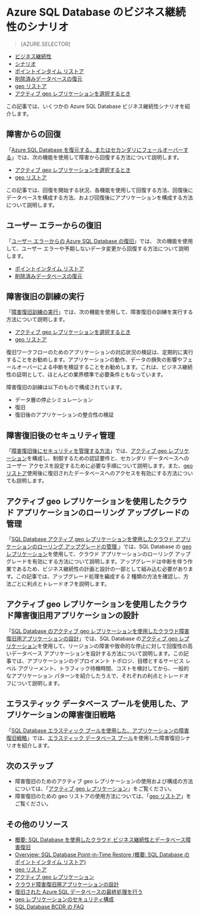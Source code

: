 <properties
	pageTitle="Azure SQL Database のビジネス継続性のシナリオ | Microsoft Azure"
	description="Azure SQL Database のビジネス継続性のシナリオ"
	services="sql-database"
	documentationCenter=""
	authors="carlrabeler"
	manager="jhubbard"
	editor=""/>

<tags
	ms.service="sql-database"
	ms.devlang="NA"
	ms.date="06/16/2016"
	ms.author="carlrab"
	ms.workload="data-management"
	ms.topic="article"
	ms.tgt_pltfrm="NA"/>



# Azure SQL Database のビジネス継続性のシナリオ

> [AZURE.SELECTOR]
- [ビジネス継続性](sql-database-business-continuity.md)
- [シナリオ](sql-database-business-continuity-scenarios.md)
- [ポイントインタイム リストア](sql-database-point-in-time-retore.md)
- [削除済みデータベースの復元](sql-database-restore-deleted-database.md)
- [geo リストア](sql-database-geo-restore.md)
- [アクティブ geo レプリケーションを選択するとき](sql-database-geo-replication)

この記事では、いくつかの Azure SQL Database ビジネス継続性シナリオを紹介します。

## 障害からの回復

「[Azure SQL Database を復元する、またはセカンダリにフェールオーバーする](sql-database-disaster-recovery.md)」では、次の機能を使用して障害から回復する方法について説明します。

- [アクティブ geo レプリケーションを選択するとき](sql-database-geo-replication-overview.md)
- [geo リストア](sql-database-geo-restore.md)

この記事では、回復を開始する状況、各機能を使用して回復する方法、回復後にデータベースを構成する方法、および回復後にアプリケーションを構成する方法について説明します。

## ユーザー エラーからの復旧

「[ユーザー エラーからの Azure SQL Database の復旧](sql-database-user-error-recovery.md)」では、 次の機能を使用して、ユーザー エラーや予期しないデータ変更から回復する方法について説明します。

- [ポイントインタイム リストア](sql-database-point-in-time-restore.md) 
- [削除済みデータベースの復元](sql-database-restore-deleted-database.md)

## 障害復旧の訓練の実行

「[障害復旧訓練の実行](sql-database-disaster-recovery-drills.md)」では、次の機能を使用して、障害復旧の訓練を実行する方法について説明します。

- [アクティブ geo レプリケーションを選択するとき](sql-database-geo-replication-overview.md)
- [geo リストア](sql-database-geo-restore.md)

復旧ワークフローのためのアプリケーションの対応状況の検証は、定期的に実行することをお勧めします。アプリケーションの動作、データの損失の影響やフェールオーバーによる中断を検証することをお勧めします。これは、ビジネス継続性の証明として、ほとんどの業界標準で必要条件ともなっています。

障害復旧の訓練は以下のもので構成されています。

- データ層の停止シミュレーション
- 復旧 
- 復旧後のアプリケーションの整合性の検証

## 障害復旧後のセキュリティ管理

「[障害復旧後にセキュリティを管理する方法](sql-database-geo-replication-security-config.md)」では、[アクティブ geo レプリケーション](sql-database-geo-replication-overview.md)を構成し、制御するための認証要件と、セカンダリ データベースへのユーザー アクセスを設定するために必要な手順について説明します。また、[geo リストア](sql-database-geo-restore.md)使用後に復旧されたデータベースへのアクセスを有効にする方法についても説明します。

## アクティブ geo レプリケーションを使用したクラウド アプリケーションのローリング アップグレードの管理

「[SQL Database アクティブ geo レプリケーションを使用したクラウド アプリケーションのローリング アップグレードの管理 ](sql-database-manage-application-rolling-upgrade.md)」では、SQL Database の [geo レプリケーション](sql-database-geo-replication-overview.md)を使用して、クラウド アプリケーションのローリング アップグレードを有効にする方法について説明します。アップグレードは中断を伴う作業であるため、ビジネス継続性の計画と設計の一部として組み込む必要があります。この記事では、アップグレード処理を編成する 2 種類の方法を確認し、方法ごとに利点とトレードオフを説明します。

## アクティブ geo レプリケーションを使用したクラウド障害復旧用アプリケーションの設計

「[SQL Database のアクティブ geo レプリケーションを使用したクラウド障害復旧用アプリケーションの設計](sql-database-designing-cloud-solutions-for-disaster-recovery.md)」では、SQL Database の[アクティブ geo レプリケーション](sql-database-geo-replication-overview.md)を使用して、リージョンの障害や致命的な停止に対して回復性の高いデータベース アプリケーションを設計する方法について説明します。この記事では、アプリケーションのデプロイメント トポロジ、目標とするサービス レベル アグリーメント、トラフィック待機時間、コストを検討してから、一般的なアプリケーション パターンを紹介したうえで、それぞれの利点とトレードオフについて説明します。

## エラスティック データベース プールを使用した、アプリケーションの障害復旧戦略

「[SQL Database エラスティック プールを使用した、アプリケーションの障害復旧戦略](sql-database-disaster-recovery-strategies-for-applications-with-elastic-pool.md)」では、[エラスティック データベース プール](sql-database-elastic-pool.md)を使用した障害復旧シナリオを紹介します。

## 次のステップ

- 障害復旧のためのアクティブ geo レプリケーションの使用および構成の方法については、「[アクティブ geo レプリケーション](sql-database-geo-replication-overview.md)」をご覧ください。
- 障害復旧のための geo リストアの使用方法については、「[geo リストア](sql-database-geo-restore.md)」をご覧ください。

## その他のリソース

- [概要: SQL Database を使用したクラウド ビジネス継続性とデータベース障害復旧](sql-database-business-continuity.md)
- [Overview: SQL Database Point-in-Time Restore (概要: SQL Database のポイントインタイム リストア)](sql-database-point-in-time-restore.md)
- [geo リストア](sql-database-geo-restore.md)
- [アクティブ geo レプリケーション](sql-database-geo-replication-overview.md)
- [クラウド障害復旧用アプリケーションの設計](sql-database-designing-cloud-solutions-for-disaster-recovery.md)
- [復旧された Azure SQL データベースの最終処理を行う](sql-database-recovered-finalize.md)
- [geo レプリケーションのセキュリティ構成](sql-database-geo-replication-security-config.md)
- [SQL Database BCDR の FAQ](sql-database-bcdr-faq.md)

<!---HONumber=AcomDC_0622_2016-->